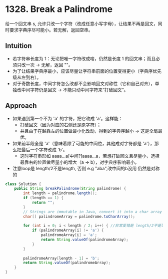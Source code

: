 # 1328. Break a Palindrome

给一个回文串 s, 允许只改一个字符（改成任意小写字母），让结果不再是回文，同时要求字典序尽可能小。若无解，返回空串。

## Intuition
- 若字符串长度为 1：无论把唯一字符改成啥，仍然是长度 1 的回文串；而且必须只改一次 → 无解，返回 ""。
- 为了让结果字典序最小，应该尽量让字符串前面的位置变得更小（字典序优先级从左到右）。
- 对于奇数长度，中间字符怎么改都不会影响回文对称性（它和自己对齐），单独改中间字符仍是回文 → 不能只动中间字符来“打破回文”。

## Approach 
- 如果遇到第一个不为 'a' 的字符，把它改成 'a'。这样能：
    - 打破回文（因为对应的右侧还是原字符）；
    - 并且由于在越靠左的位置做最小化改动，得到的字典序越小 → 这是全局最优。
- 如果前半段全是 'a'（意味着除了可能的中间位，其他成对字符都是 'a'），那么把最后一个字符改成 'b'。
    - 这时字符串形如 aaaa...a[中间?]aaaa...a，若想打破回文且尽量小，选择最靠右的位置做尽量小的增大（a -> b），对字典序影响最小。
- 注意loop是 length/2不是length, 否则 e.g "aba",改中间的b没用 仍然是对称的

```java
class Solution {
    public String breakPalindrome(String palindrome) {
        int length = palindrome.length();
        if (length == 1) { 
            return "";
        }
        // Strings are immutable in Java, convert it into a char array
        char[] palindromeArray = palindrome.toCharArray();
        
        for (int i = 0; i < length / 2; i++) { //非常爱错是 length/2不是length
            if (palindromeArray[i] != 'a') {
                palindromeArray[i] = 'a';
                return String.valueOf(palindromeArray);
            }
        }
        
        palindromeArray[length - 1] = 'b';
        return String.valueOf(palindromeArray);
    }
}

```